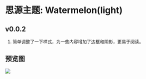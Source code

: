 # 思源主题: Watermelon(light)

## v0.0.2
1. 简单调整了一下样式，为一些内容增加了边框和阴影，更易于阅读。

## 预览图
![](https://cdn.jsdelivr.net/gh/ihyw/blogIH-First@main/2021/01/12/preview(1).png)